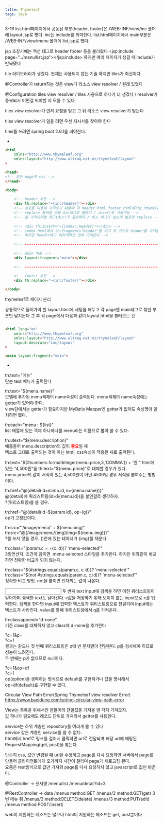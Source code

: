 ```yaml
---
title: Thymeleaf
tags: java
---
```


3-16
list.html페이지에서 공동된 부분(header, footer)은 /WEB-INF/view/inc 폴더에 layout.jsp로 뺏다. inc는 include를 의미한다.
list.html페이지에서 main부분은  /WEB-INF/view/menu 폴더에 list.jsp로 뺏다.

jsp 초창기에는 액션 태그로 header footer 등을 불러왔다
<jsp:include page="../menu/list.jsp"></jsp:include>
하지만 여러 페이지가 생길 때 include가 반복됐다

tile 라이브러리가 생겼다. 현재는 사용되지 않는 기술
하지만 tiles가 최선이다

@Controller가 return하는 것은 view다
리소스 view resolver / 원래 있었다

@Configuration
tiles view resolver / tiles 사용으로 하나가 더 생겼다 / resolver가 중복되서 어떤걸 써야할 지 모를 수 있다

tiles view resolver가 먼저 요청을 받고 그 뒤 리소스 view resolver가 받는다

tiles view resolver가 일을 려면 우선 지시서를 찾아야 한다

tiles를 쓰려면 spring boot 2.6.1을 써야한다.

-

```html
<html
	xmlns="http://www.thymeleaf.org"
	xmlns:layout="http://www.ultraq.net.nz/thymeleaf/layout"
>

<head>
<!-- 모든 page의 css -->
</head>

<body>
    
  	<!-- header 부분 -->
  	<div th:replace="~{inc/header}"></div>
  	<!-- 경로를 이용해 가져오기 때문에 각 header.html footer.html에서는 thymeleaf를 쓰지 않았다 -->
  	<!-- replace 들어갈 곳을 div태그로 찜한다 / insert도 사용가능 -->
  	<!-- 뭘 가져오려면 태그(div)가 필요하다 / div 태그가 님는게 별로면 replace -->
  	
  	<!-- <div th:insert="~{index::header}"></div> -->
  	<!-- index.html에서 th:fragment="header"를 하고 위 코드로 header를 가져올 수 있다 -->
  	<!-- 하지만 header태그 여러개라면 전부 가져온다 -->
  	
  	<!-- ---------------------------------------------------------------------- -->   
  	
  	<!-- main 부분 -->
  	<div layout:fragment="main"></div>
  	
    <!-- ---------------------------------------------------------------------- -->   
	
  	<!-- footer 부분 -->
  	<div th:replace="~{inc/footer}"></div>

</body>
```
thymeleaf로 페이지 분리

공통적으로 들어가야 할 layout.html에 세팅을 해두고 각 page엔 main태그로 묶인 부분만 남겨둔다
그 후 각 page에서 다음과 같이 layout.html을 불러오는 것

```html

<html lang="en"
	xmlns="http://www.thymeleaf.org"
	xmlns:layout="http://www.ultraq.net.nz/thymeleaf/layout"
	layout:decorate="inc/layout"
>

<main layout:fragment="main">

```

-
th:text="메뉴"   
단순 text 메뉴가 출력된다

th:text="${menu.name}"   
모델에 추가된 menu객체의 name속성이 출력된다. menu객체의 name속성에는 getter가 있어야 한다.   
view단에서는 getter가 필요하지만 MyBatis Mapper엔 getter가 없어도 속성명이 일치하면 됐다.

th:each="menu : ${list}"   
list 배열에 있는 객체 하나하나를 menu라는 이름으로 뽑아 쓸 수 있다.

th:utext="${menu.description}"   
예를들어 menu.description의 값이 <span style="color:red;font-weight:bold;">중요</span>일 때   
텍스트 그대로 출력되는 것이 아닌 html, css속성이 적용된 채로 출력된다.

th:text="${#numbers.formatInteger(menu.price,3,'COMMA')} + '원'"   
html에 있는 "4,500원"을 th:text="${menu.price}"로 대체할 경우가 있다.   
menu.price의 값이 서식이 있는 4,500원이 아닌 4500일 경우 서식을 붙여주는 방법이다.

th:href="@{detail(id=${menu.id}, n=${menu.name})}"   
@{detail}에 쿼리스트링(id=${menu.id})을 붙인걸로 생각하자.   
?(쿼리스트링)를 쓸 경우.

th:href="@{detail(id=${param.id}, op=lg)}"   
op가 고정값이다.

th:src="'/image/menu/' + ${menu.img}"   
th:src="@{/image/menu/{img}(img=${menu.img})}"   
?를 쓰지 않을 경우. ()안에 있는 데이터가 {img}를 채운다.

th:class="(${param.c}==${c.id})? 'menu-selected'"   
3항연산자. 조건이 참이면 .menu-selected 스타일을 추가한다. 하지만 위와같이 비교하면 정확한 비교가 되지 않는다.

th:class="${#strings.equals(param.c, c.id)}? 'menu-selected'"   
th:class="${not #strings.equals(param.c, c.id)}? 'menu-selected'"   
정확한 비교 방법. not을 붙이면 반대되는 값이 나온다.

<input type="hidden" name="c" th:value="${param.c}">   
<input type="text" name="q" th:value="${param.q}">   
두 번째 text input에 검색을 하면 이전 쿼리스트링이 날아가며 겸색한 text도 날아간다.   
c값을 저장하기 위해 보이지 않는 input으로 c를 입력한다.   
검색을 한다면 input에 입력한 텍스트가 쿼리스트링으로 전달되며 input에는 텍스트가 사라진다. value를 통해 쿼리스트링에서 q를 가져온다.

th:classappend="d-none"   
기존 class를 대체하지 않고 class에 d-none을 추가한다


?c=1&p=   
?c=1   
결과는 같으나 첫 번째 쿼리스트링은 p에 빈 문자열이 전달된다. p를 검사해야 하므로 성능이 느려진다.   
두 번째는 p가 없으므로 null이다.

?c=1&op=df   
?c=1   
op(option)을 생략하는 방식으로 default를 구현하거나 값을 명시해서 op=df(default)로 구현할 수 있다.

Circular View Path Error(Spring Thymeleaf view resolver Error)   
https://www.baeldung.com/spring-circular-view-path-error

View는 목록을 위해서만 만들어라 단일값을 가져올 땐 각자 가져오자.   
값 하나가 필요해도 레코드 단위로 가져와서 getter를 사용한다.

service는 하위 계층인 repository를 여러개 쓸 수 있다   
service 같은 계층인 service를 쓸 수 없다.   
html에서 href로 링크를 걸어서 클릭하면 url로 전달되며 해당 url에 매핑된 RequestMapping(get, post)을 찾는다


단순히 css, 값만 변경될 때 url을 수정하고 page를 다시 요청하면 서버에서 page를 만들어 클라이언트에게 오기까지 시간이 걸리며 page가 새로고침 된다.   
요즘은 rest방식으로 값만 가져와 page를 다시 요청하지 않고 javascript로 값만 바꾼다.

@Controller -> 문서명
/menu/list
/menu/detail?id=3

@RestController -> data
/menus		method:GET
/menus/3	method:GET(get) 3번 메뉴 줘
/menus/3	method:DELETE(delete)
/menus/3	method:PUT(edit)
/menus		method:POST(insert)

web이 지원하는 메소드는 많으나 html이 지원하는 메소드는 get, post뿐이다